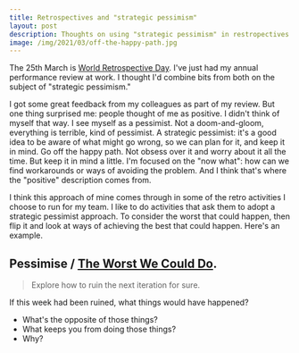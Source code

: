 ```yaml
---
title: Retrospectives and "strategic pessimism"
layout: post
description: Thoughts on using "strategic pessimism" in restropectives to be better prepared for the future
image: /img/2021/03/off-the-happy-path.jpg
---
```


The 25th March is [World Retrospective Day](https://worldretrospectiveday.com/). I've just had my annual performance review at work. I thought I'd combine bits from both on the subject of "strategic pessimism."

I got some great feedback from my colleagues as part of my review. But one thing surprised me: people thought of me as positive. I didn't think of myself that way. I see myself as a pessimist. Not a doom-and-gloom, everything is terrible, kind of pessimist. A strategic pessimist: it's a good idea to be aware of what might go wrong, so we can plan for it, and keep it in mind. Go off the happy path. Not obsess over it and worry about it all the time. But keep it in mind a little. I'm focused on the "now what": how can we find workarounds or ways of avoiding the problem. And I think that's where the "positive" description comes from.

I think this approach of mine comes through in some of the retro activities I choose to run for my team. I like to do activities that ask them to adopt a strategic pessimist approach. To consider the worst that could happen, then flip it and look at ways of achieving the best that could happen. Here's an example.

## Pessimise / [The Worst We Could Do](https://retromat.org/en/?id=69).

> Explore how to ruin the next iteration for sure.

If this week had been ruined, what things would have happened?

- What's the opposite of those things?
- What keeps you from doing those things?
- Why?
